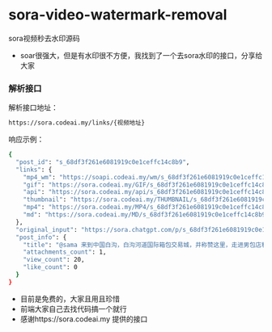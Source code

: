 # sora-video-watermark-removal
sora视频秒去水印源码
- soar很强大，但是有水印很不方便，我找到了一个去sora水印的接口，分享给大家

### 解析接口
解析接口地址：
```bash
https://sora.codeai.my/links/{视频地址}
```
响应示例：
```bash
{
  "post_id": "s_68df3f261e6081919c0e1ceffc14c8b9",
  "links": {
    "mp4_wm": "https://soapi.codeai.my/wm/s_68df3f261e6081919c0e1ceffc14c8b9.mp4",
    "gif": "https://sora.codeai.my/GIF/s_68df3f261e6081919c0e1ceffc14c8b9.gif",
    "api": "https://sora.codeai.my/api/s_68df3f261e6081919c0e1ceffc14c8b9",
    "thumbnail": "https://sora.codeai.my/THUMBNAIL/s_68df3f261e6081919c0e1ceffc14c8b9.webp",
    "mp4": "https://sora.codeai.my/MP4/s_68df3f261e6081919c0e1ceffc14c8b9.mp4",
    "md": "https://sora.codeai.my/MD/s_68df3f261e6081919c0e1ceffc14c8b9.mp4"
  },
  "original_input": "https://sora.chatgpt.com/p/s_68df3f261e6081919c0e1ceffc14c8b9",
  "post_info": {
    "title": "@sama 来到中国白沟，白沟河道国际箱包交易城，并称赞这里，走进男包店和店主沟通，并且拿起一个包背在身上，然后称赞这个包包，全程中文交流",
    "attachments_count": 1,
    "view_count": 20,
    "like_count": 0
  }
}
```
- 目前是免费的，大家且用且珍惜
- 前端大家自己去找代码搞一个就行
- 感谢https://sora.codeai.my 提供的接口
